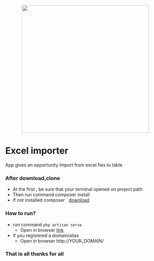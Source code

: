 <p align="center"><a href="https://laravel.com" target="_blank"><img src="https://raw.githubusercontent.com/laravel/art/master/logo-lockup/5%20SVG/2%20CMYK/1%20Full%20Color/laravel-logolockup-cmyk-red.svg" width="400"></a></p>

<h1>Excel importer</h1> 
<p>App gives an opportunity Import from excel fies to table</p>

<h3>After download,clone</h3>
<ul>
    <li>At the first , be sure that your terminal opened on project path</li>
    <li>Then run command composer install</li>
    <li>If not installed composer ` <a href="https://getcomposer.org/download/">download</a></li>
</ul>

<h3>How to run?</h3>
<ul>
    <li>
        run command <code>php artisan serve</code>
        <ul>
            <li>Open in browser <a href="http://127.0.0.1:8000">link</a></li>
        </ul>
    </li>
    <li>
        If you registered a domain/alias 
        <ul>
            <li>Open in browser http://YOUR_DOMAIN/ </li>
        </ul>
    </li>
</ul>

<h3>That is all thanks for all</h3>


